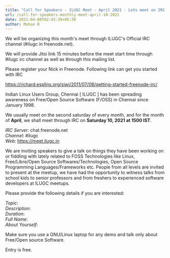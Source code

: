 ```yaml
---
title: "Call for Speakers - ILUGC Meet - April 2021 - Lets meet on IRC (#ilugc in freenode.net)"
url: /call-for-speakers-monthly-meet-april-10-2021
date: 2021-04-08T02:43:39+05:30
author: Mohan R
---
```


We will be organizing this month's meet through ILUGC's Official IRC
channel (#ilugc in freenode.net).

We will provide Jitsi link 15 minutes before the meet start time
through #ilugc irc channel as well as through this mailing list.

Please register your Nick in Freenode. Following link can get you
started with IRC

https://richard.esplins.org/siwi/2011/07/08/getting-started-freenode-irc/

Indian Linux Users Group, Chennai [ ILUGC ] has been spreading
awareness on Free/Open Source Software (F/OSS) in Chennai since
January 1998.

We usually meet on the second saturday of every month, and for the
month of **April**, we shall meet through IRC on **Saturday 10, 2021 at 1500
IST**.

*IRC Server*: chat.freenode.net\
*Channel*: #ilugc\
*Web*: https://meet.ilugc.in

We are inviting speakers to give a talk on things they have been
working on or fiddling with lately related to FOSS Technologies like
Linux, Free/Libre/Open Source Softwares/Technologies, Open Source
Programming Languages/Frameworks etc. People from all levels are
invited to present at the meetup, we have had the opportunity to
witness talks from school kids to senior professors and from freshers
to experienced software developers at ILUGC meetups.

Please provide the following details if you are interested:

*Topic*:\
*Description*:\
*Duration*:\
*Full Name*:\
*About Yourself*:

Make sure you use a GNU/Linux laptop for any demo and talk only about
Free/Open source Software.

Entry is free.
